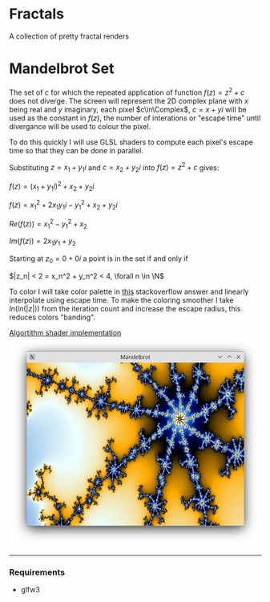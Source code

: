 # Fractals
A collection of pretty fractal renders

# Mandelbrot Set
The set of $c$ for which the repeated application of  function $f(z) = z^2 + c$ does not diverge. The screen will represent the 2D complex plane with $x$ being real and $y$ imaginary, each pixel $c\in\Complex$, $c =x + yi$ will be used as the constant in $f(z)$, the number of interations or "escape time" until divergance will be used to colour the pixel.

To do this quickly I will use GLSL shaders to compute each pixel's escape time so that they can be done in parallel.

Substituting $z = x_1 + y_1i$ and $c = x_2 + y_2i$ into 
$f(z) = z^2 + c$ gives: 

$f(z) = (x_1 + y_1i)^2 + x_2 + y_2i$

$f(z) = x_1^2 + 2x_1y_1i - y_1^2 + x_2 + y_2i$ 

$Re(f(z)) = x_1^2 - y_1^2 + x_2$

$Im(f(z)) = 2x_1y_1 + y_2$

Starting at $z_0 = 0 + 0i$ a point is in the set if and only if 

$|z_n| < 2 = x_n^2 + y_n^2 < 4, \forall n \in \N$ 

To color I will take color palette in [this](https://stackoverflow.com/a/25816111) stackoverflow answer and linearly interpolate using escape time. To make the coloring smoother I take $ln(ln(|z|))$ from the iteration count and increase the escape radius, this reduces colors "banding".

[Algortithm shader implementation](Mandelbrot/shaders/m.frag)
![Example](Mandelbrot/example.png)
***
### Requirements

* glfw3